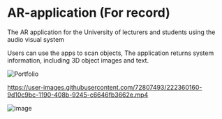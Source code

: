 # AR-application (For record)
The AR application for the University of lecturers and students using the audio visual system

Users can use the apps to scan objects,
The application returns system information, including 3D object images and text.

![Portfolio](https://user-images.githubusercontent.com/72807493/222365489-19afb627-30c4-4cc8-a945-815d2e21ebda.png)

https://user-images.githubusercontent.com/72807493/222360160-9d10c9bc-1190-408b-9245-c6646fb3662e.mp4


![image](https://user-images.githubusercontent.com/72807493/222358339-71de27a2-8fa9-4245-ab8f-9d4c49a45b66.png)

